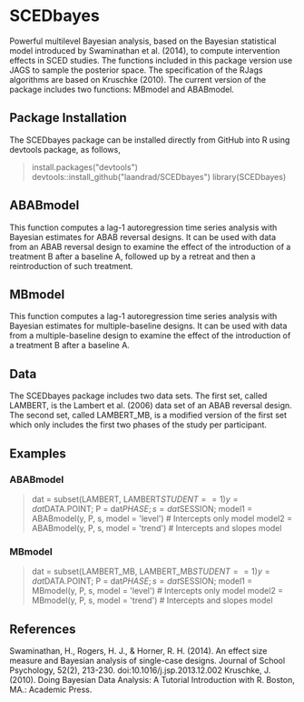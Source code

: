 # SCEDbayes
Powerful multilevel Bayesian analysis, based on the Bayesian statistical model introduced by Swaminathan et al. (2014), to compute intervention effects in SCED studies. The functions included in this package version use JAGS to sample the posterior space. The specification of the RJags algorithms are based on Kruschke (2010). The current version of the package includes two functions: MBmodel and ABABmodel. 

## Package Installation
The SCEDbayes package can be installed directly from GitHub into R using devtools package, as follows,

> install.packages("devtools")
> devtools::install_github("laandrad/SCEDbayes")
> library(SCEDbayes)

## ABABmodel
This function computes a lag-1 autoregression time series analysis with Bayesian estimates for ABAB reversal designs. It can be used with data from an ABAB reversal design to examine the effect of the introduction of a treatment B after a baseline A, followed up by a retreat and then a reintroduction of such treatment.

## MBmodel
This function computes a lag-1 autoregression time series analysis with Bayesian estimates for multiple-baseline designs. It can be used with data from a multiple-baseline design to examine the effect of the introduction of a treatment B after a baseline A.

## Data
The SCEDbayes package includes two data sets. The first set, called LAMBERT, is the Lambert et al. (2006) data set of an ABAB reversal design. The second set, called LAMBERT_MB, is a modified version of the first set which only includes the first two phases of the study per participant.

## Examples
### ABABmodel
> dat = subset(LAMBERT, LAMBERT$STUDENT==1)
> y = dat$DATA.POINT; P = dat$PHASE; s = dat$SESSION;
> model1 = ABABmodel(y, P, s, model = 'level') # Intercepts only model
> model2 = ABABmodel(y, P, s, model = 'trend') # Intercepts and slopes model

### MBmodel
> dat = subset(LAMBERT_MB, LAMBERT_MB$STUDENT==1)
> y = dat$DATA.POINT; P = dat$PHASE; s = dat$SESSION;
> model1 = MBmodel(y, P, s, model = 'level') # Intercepts only model
> model2 = MBmodel(y, P, s, model = 'trend') # Intercepts and slopes model

## References
Swaminathan, H., Rogers, H. J., & Horner, R. H. (2014). An effect size measure and Bayesian analysis of single-case designs. Journal of School Psychology, 52(2), 213-230. doi:10.1016/j.jsp.2013.12.002
Kruschke, J. (2010). Doing Bayesian Data Analysis: A Tutorial Introduction with R. Boston, MA.: Academic Press.
